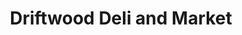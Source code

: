 ---
title: "Driftwood Deli and Market"
url: /palo-alto/driftwood-deli-and-market/
shop: Lebensmittel
---